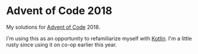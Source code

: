 # Advent of Code 2018

My solutions for [Advent of Code](https://adventofcode.com/) 2018.

I'm using this as an opportunity to refamiliarize myself with [Kotlin](https://kotlinlang.org/). I'm a little rusty since using it on co-op earlier this year.
